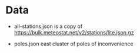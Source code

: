 # Data

- all-stations.json is a copy of https://bulk.meteostat.net/v2/stations/lite.json.gz

- poles.json east cluster of poles of inconvenience